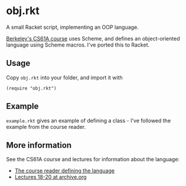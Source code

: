 # obj.rkt
A small Racket script, implementing an OOP language.

[Berkeley's CS61A course](https://github.com/theurere/berkeley_cs61a_spring-2011_archive) uses Scheme, and defines an object-oriented language using Scheme macros. I've ported this to Racket.

## Usage
Copy `obj.rkt` into your folder, and import it with

```racket
(require "obj.rkt")
```

## Example
`example.rkt` gives an example of defining a class - I've followed the example from the course reader.

## More information
See the CS61A course and lectures for information about the language:
- [The course reader defining the language](https://github.com/theurere/berkeley_cs61a_spring-2011_archive/blob/master/docs/course_reader_vol_2/oop_programming_above_line_view.pdf)
- [Lectures 18-20 at archive.org](https://archive.org/details/ucberkeley_webcast_jq1v8YUftxE)
